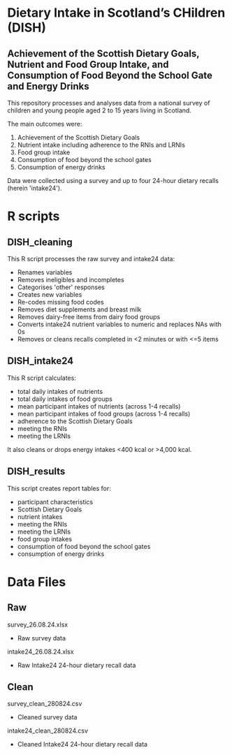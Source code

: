# Dietary Intake in Scotland’s CHildren (DISH)
## Achievement of the Scottish Dietary Goals, Nutrient and Food Group Intake, and Consumption of Food Beyond the School Gate and Energy Drinks

This repository processes and analyses data from a national survey of children and young people aged 2 to 15 years living in Scotland. 

The main outcomes were:
1. Achievement of the Scottish Dietary Goals
2. Nutrient intake including adherence to the RNIs and LRNIs
3. Food group intake
4. Consumption of food beyond the school gates
5. Consumption of energy drinks

Data were collected using a survey and up to four 24-hour dietary recalls (herein 'intake24').

# R scripts
## DISH_cleaning

This R script processes the raw survey and intake24 data: 
- Renames variables 
- Removes ineligibles and incompletes
- Categorises 'other' responses
- Creates new variables
- Re-codes missing food codes
- Removes diet supplements and breast milk
- Removes dairy-free items from dairy food groups
- Converts intake24 nutrient variables to numeric and replaces NAs with 0s
- Removes or cleans recalls completed in <2 minutes or with <=5 items

## DISH_intake24

This R script calculates:
- total daily intakes of nutrients
- total daily intakes of food groups
- mean participant intakes of nutrients (across 1-4 recalls)
- mean participant intakes of food groups (across 1-4 recalls)
- adherence to the Scottish Dietary Goals
- meeting the RNIs
- meeting the LRNIs

It also cleans or drops energy intakes <400 kcal or >4,000 kcal.


## DISH_results

This script creates report tables for:
- participant characteristics
- Scottish Dietary Goals
- nutrient intakes
- meeting the RNIs
- meeting the LRNIs
- food group intakes
- consumption of food beyond the school gates
- consumption of energy drinks 


# Data Files
## Raw

survey_26.08.24.xlsx
  - Raw survey data
    
intake24_26.08.24.xlsx 
  - Raw Intake24 24-hour dietary recall data
    

## Clean

survey_clean_280824.csv
- Cleaned survey data

intake24_clean_280824.csv
- Cleaned Intake24 24-hour dietary recall data
